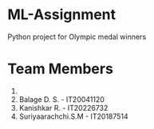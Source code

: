# ML-Assignment
Python project for Olympic medal winners
 
# Team Members

01. 
02. Balage D. S.  -  IT20041120
03. Kanishkar R.  -  IT20226732
04. Suriyaarachchi.S.M - IT20187514
